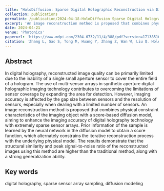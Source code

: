```yaml
---
title: "HoloDiffusion: Sparse Digital Holographic Reconstruction via Diffusion Modeling (JCR-Q3, Co-first author)"
collection: publications
permalink: /publication/2024-04-18-HoloDiffusion Sparse Digital Holographic Reconstruction via Diffusion Modeling
excerpt: 'An image reconstruction method is proposed that combines physical constraint characteristics of the imaging object with a score-based diffusion model, aiming to enhance the imaging accuracy of digital holography technology with extremely sparse sensor arrays.'
date: 2024-04-21
venue: 'Photonics'
paperurl: 'https://www.mdpi.com/2304-6732/11/4/388/pdf?version=1713851060'
citation: 'Zhang L, Gao S, Tong M, Huang Y, Zhang Z, Wan W, Liu Q. HoloDiffusion: Sparse Digital Holographic Reconstruction via Diffusion Modeling. Photonics. 2024, 11(4):388. https://doi.org/10.3390/photonics11040388'
---
```



## Abstract
In digital holography, reconstructed image quality can be primarily limited due to the inability of a single small aperture sensor to cover the entire field of a hologram. The use of multi-sensor arrays in synthetic aperture digital holographic imaging technology contributes to overcoming the limitations of sensor coverage by expanding the area for detection. However, imaging accuracy is affected by the gap size between sensors and the resolution of sensors, especially when dealing with a limited number of sensors. An image reconstruction method is proposed that combines physical constraint characteristics of the imaging object with a score-based diffusion model, aiming to enhance the imaging accuracy of digital holography technology with extremely sparse sensor arrays. Prior information of the sample is learned by the neural network in the diffusion model to obtain a score function, which alternately constrains the iterative reconstruction process with the underlying physical model. The results demonstrate that the structural similarity and peak signal-to-noise ratio of the reconstructed images using this method are higher than the traditional method, along with a strong generalization ability. 

## Key words

digital holography, sparse sensor array sampling, diffusion modeling

